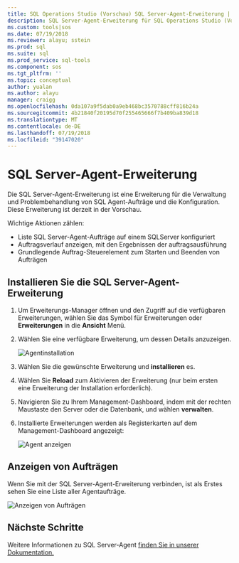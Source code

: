 ```yaml
---
title: SQL Operations Studio (Vorschau) SQL Server-Agent-Erweiterung | Microsoft-Dokumentation
description: SQL Server-Agent-Erweiterung für SQL Operations Studio (Vorschau)
ms.custom: tools|sos
ms.date: 07/19/2018
ms.reviewer: alayu; sstein
ms.prod: sql
ms.suite: sql
ms.prod_service: sql-tools
ms.component: sos
ms.tgt_pltfrm: ''
ms.topic: conceptual
author: yualan
ms.author: alayu
manager: craigg
ms.openlocfilehash: 0da107a9f5dab0a9eb468bc3570788cff816b24a
ms.sourcegitcommit: 4b21840f20195d70f255465666f7b409ba839d18
ms.translationtype: MT
ms.contentlocale: de-DE
ms.lasthandoff: 07/19/2018
ms.locfileid: "39147020"
---
```

# <a name="sql-server-agent-extension"></a>SQL Server-Agent-Erweiterung

Die SQL Server-Agent-Erweiterung ist eine Erweiterung für die Verwaltung und Problembehandlung von SQL Agent-Aufträge und die Konfiguration. Diese Erweiterung ist derzeit in der Vorschau.

Wichtige Aktionen zählen:
- Liste SQL Server-Agent-Aufträge auf einem SQLServer konfiguriert
- Auftragsverlauf anzeigen, mit den Ergebnissen der auftragsausführung
- Grundlegende Auftrag-Steuerelement zum Starten und Beenden von Aufträgen

## <a name="install-the-sql-server-agent-extension"></a>Installieren Sie die SQL Server-Agent-Erweiterung

1. Um Erweiterungs-Manager öffnen und den Zugriff auf die verfügbaren Erweiterungen, wählen Sie das Symbol für Erweiterungen oder **Erweiterungen** in die **Ansicht** Menü.
2. Wählen Sie eine verfügbare Erweiterung, um dessen Details anzuzeigen.

   ![Agentinstallation](media/extensions/sql-server-agent-extension/install-sql-agent.png)

1. Wählen Sie die gewünschte Erweiterung und **installieren** es.
2. Wählen Sie **Reload** zum Aktivieren der Erweiterung (nur beim ersten eine Erweiterung der Installation erforderlich).
1. Navigieren Sie zu Ihrem Management-Dashboard, indem mit der rechten Maustaste den Server oder die Datenbank, und wählen **verwalten**.
2. Installierte Erweiterungen werden als Registerkarten auf dem Management-Dashboard angezeigt:

   ![Agent anzeigen](media/extensions/sql-server-agent-extension/view-sql-agent.png)

## <a name="view-jobs"></a>Anzeigen von Aufträgen

Wenn Sie mit der SQL Server-Agent-Erweiterung verbinden, ist als Erstes sehen Sie eine Liste aller Agentaufträge.

   ![Anzeigen von Aufträgen](media/extensions/sql-server-agent-extension/job-view.png)

## <a name="next-steps"></a>Nächste Schritte

Weitere Informationen zu SQL Server-Agent [finden Sie in unserer Dokumentation.](https://docs.microsoft.com/sql/ssms/agent/sql-server-agent?view=sql-server-2017)


